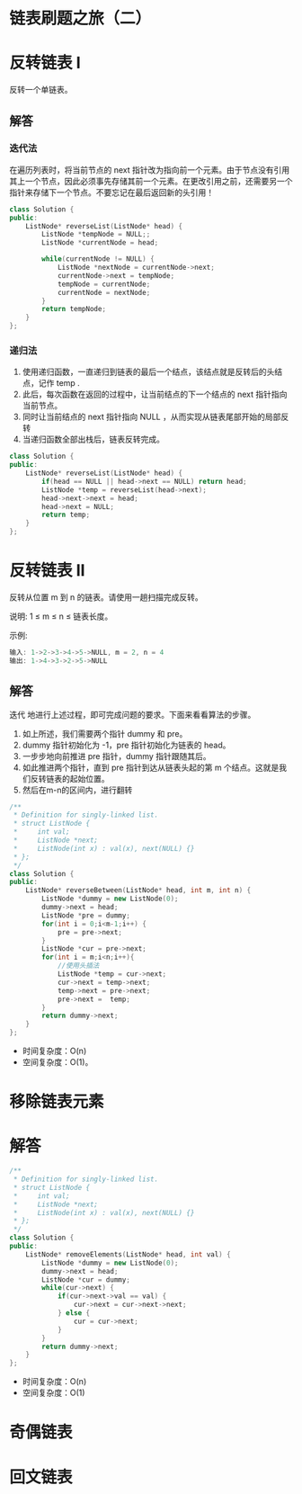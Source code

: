 # 链表刷题之旅（二）

# 反转链表 I

反转一个单链表。
## 解答
### 迭代法
在遍历列表时，将当前节点的 next 指针改为指向前一个元素。由于节点没有引用其上一个节点，因此必须事先存储其前一个元素。在更改引用之前，还需要另一个指针来存储下一个节点。不要忘记在最后返回新的头引用！



```C++
class Solution {
public:
    ListNode* reverseList(ListNode* head) {
        ListNode *tempNode = NULL;;
        ListNode *currentNode = head;

        while(currentNode != NULL) {
            ListNode *nextNode = currentNode->next;
            currentNode->next = tempNode;
            tempNode = currentNode;
            currentNode = nextNode;
        }
        return tempNode;
    }
};
```


### 递归法
1. 使用递归函数，一直递归到链表的最后一个结点，该结点就是反转后的头结点，记作 temp .
2. 此后，每次函数在返回的过程中，让当前结点的下一个结点的 next 指针指向当前节点。
3. 同时让当前结点的 next 指针指向 NULL ，从而实现从链表尾部开始的局部反转
4. 当递归函数全部出栈后，链表反转完成。

```C++
class Solution {
public:
    ListNode* reverseList(ListNode* head) {
        if(head == NULL || head->next == NULL) return head;
        ListNode *temp = reverseList(head->next);
        head->next->next = head;
        head->next = NULL;
        return temp;
    }
};
```

# 反转链表 II
反转从位置 m 到 n 的链表。请使用一趟扫描完成反转。

说明:
1 ≤ m ≤ n ≤ 链表长度。

示例:
```C++
输入: 1->2->3->4->5->NULL, m = 2, n = 4
输出: 1->4->3->2->5->NULL
```
## 解答

迭代 地进行上述过程，即可完成问题的要求。下面来看看算法的步骤。

1. 如上所述，我们需要两个指针 dummy 和 pre。
2. dummy 指针初始化为 -1，pre 指针初始化为链表的 head。
3. 一步步地向前推进 pre 指针，dummy 指针跟随其后。
4. 如此推进两个指针，直到 pre 指针到达从链表头起的第 m 个结点。这就是我们反转链表的起始位置。
5. 然后在m-n的区间内，进行翻转



```C++
/**
 * Definition for singly-linked list.
 * struct ListNode {
 *     int val;
 *     ListNode *next;
 *     ListNode(int x) : val(x), next(NULL) {}
 * };
 */
class Solution {
public:
    ListNode* reverseBetween(ListNode* head, int m, int n) {
        ListNode *dummy = new ListNode(0);
        dummy->next = head;
        ListNode *pre = dummy;
        for(int i = 0;i<m-1;i++) {
            pre = pre->next;
        }
        ListNode *cur = pre->next;
        for(int i = m;i<n;i++){
            //使用头插法
            ListNode *temp = cur->next;
            cur->next = temp->next;
            temp->next = pre->next;
            pre->next =  temp;
        }
        return dummy->next;
    }
};

```
* 时间复杂度：O(n)
* 空间复杂度：O(1)。

# 移除链表元素
# 解答
```C++
/**
 * Definition for singly-linked list.
 * struct ListNode {
 *     int val;
 *     ListNode *next;
 *     ListNode(int x) : val(x), next(NULL) {}
 * };
 */
class Solution {
public:
    ListNode* removeElements(ListNode* head, int val) {
        ListNode *dummy = new ListNode(0);
        dummy->next = head;
        ListNode *cur = dummy;
        while(cur->next) {
            if(cur->next->val == val) {
                cur->next = cur->next->next;
            } else {
                cur = cur->next;
            }
        }
        return dummy->next;
    }
};
```
* 时间复杂度：O(n)
* 空间复杂度：O(1)


# 奇偶链表





# 回文链表
